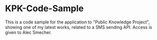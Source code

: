 # KPK-Code-Sample
This is a code sample for the application to "Public Knowledge Project", showing one of my latest works, related to a SMS sending API. Access is given to Alec Smecher.
